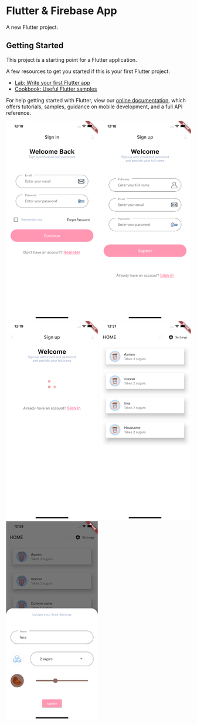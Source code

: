 # Flutter & Firebase App

A new Flutter project.

## Getting Started

This project is a starting point for a Flutter application.

A few resources to get you started if this is your first Flutter project:

- [Lab: Write your first Flutter app](https://flutter.dev/docs/get-started/codelab)
- [Cookbook: Useful Flutter samples](https://flutter.dev/docs/cookbook)

For help getting started with Flutter, view our
[online documentation](https://flutter.dev/docs), which offers tutorials,
samples, guidance on mobile development, and a full API reference.

<img src="https://github.com/nouhben/flutter-firebase/blob/master/assets/images/1.png" width="250">
<img src="https://github.com/nouhben/flutter-firebase/blob/master/assets/images/2.png" width="250">

<img src="https://github.com/nouhben/flutter-firebase/blob/master/assets/images/3.png" width="250">
<img src="https://github.com/nouhben/flutter-firebase/blob/master/assets/images/4.png" width="250">

<img src="https://github.com/nouhben/flutter-firebase/blob/master/assets/images/5.png" width="250">





